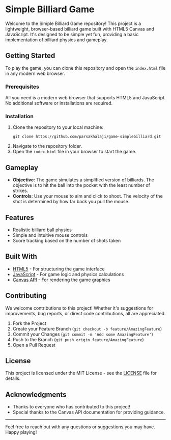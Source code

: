 # Simple Billiard Game

Welcome to the Simple Billiard Game repository! This project is a lightweight, browser-based billiard game built with HTML5 Canvas and JavaScript. It's designed to be simple yet fun, providing a basic implementation of billiard physics and gameplay.

## Getting Started

To play the game, you can clone this repository and open the `index.html` file in any modern web browser.

### Prerequisites

All you need is a modern web browser that supports HTML5 and JavaScript. No additional software or installations are required.

### Installation

1. Clone the repository to your local machine:
    ```
    git clone https://github.com/parsakhalaji/game-simplebilliard.git
    ```
2. Navigate to the repository folder.
3. Open the `index.html` file in your browser to start the game.

## Gameplay

- **Objective**: The game simulates a simplified version of billiards. The objective is to hit the ball into the pocket with the least number of strikes.
- **Controls**: Use your mouse to aim and click to shoot. The velocity of the shot is determined by how far back you pull the mouse.

## Features

- Realistic billiard ball physics
- Simple and intuitive mouse controls
- Score tracking based on the number of shots taken

## Built With

- [HTML5](https://developer.mozilla.org/en-US/docs/Web/Guide/HTML/HTML5) - For structuring the game interface
- [JavaScript](https://developer.mozilla.org/en-US/docs/Web/JavaScript) - For game logic and physics calculations
- [Canvas API](https://developer.mozilla.org/en-US/docs/Web/API/Canvas_API) - For rendering the game graphics

## Contributing

We welcome contributions to this project! Whether it's suggestions for improvements, bug reports, or direct code contributions, all are appreciated.

1. Fork the Project
2. Create your Feature Branch (`git checkout -b feature/AmazingFeature`)
3. Commit your Changes (`git commit -m 'Add some AmazingFeature'`)
4. Push to the Branch (`git push origin feature/AmazingFeature`)
5. Open a Pull Request

## License

This project is licensed under the MIT License - see the [LICENSE](LICENSE.md) file for details.

## Acknowledgments

- Thanks to everyone who has contributed to this project!
- Special thanks to the Canvas API documentation for providing guidance.

---

Feel free to reach out with any questions or suggestions you may have. Happy playing!
